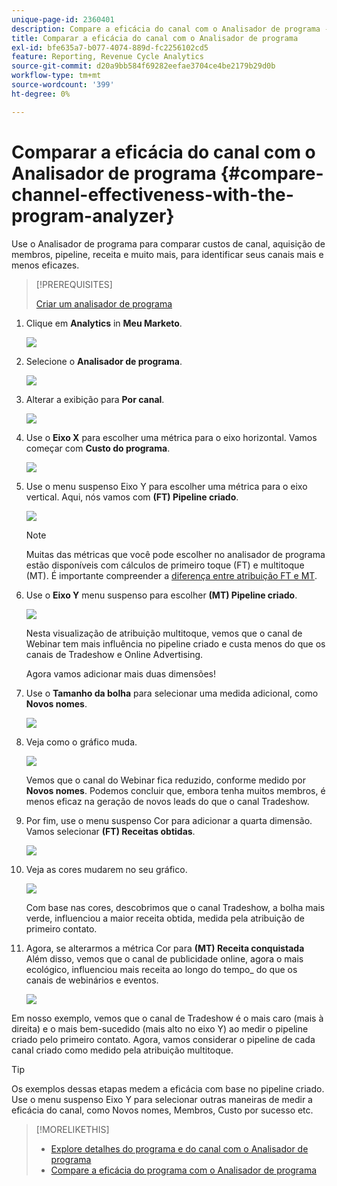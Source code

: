 ```yaml
---
unique-page-id: 2360401
description: Compare a eficácia do canal com o Analisador de programa - Documentação do Marketo - Documentação do produto
title: Comparar a eficácia do canal com o Analisador de programa
exl-id: bfe635a7-b077-4074-889d-fc2256102cd5
feature: Reporting, Revenue Cycle Analytics
source-git-commit: d20a9bb584f69282eefae3704ce4be2179b29d0b
workflow-type: tm+mt
source-wordcount: '399'
ht-degree: 0%

---
```


# Comparar a eficácia do canal com o Analisador de programa {#compare-channel-effectiveness-with-the-program-analyzer}

Use o Analisador de programa para comparar custos de canal, aquisição de membros, pipeline, receita e muito mais, para identificar seus canais mais e menos eficazes.

>[!PREREQUISITES]
>
>[Criar um analisador de programa](/help/marketo/product-docs/reporting/revenue-cycle-analytics/program-analytics/create-a-program-analyzer.md)

1. Clique em **Analytics** in **Meu Marketo**.

   ![](assets/image2014-9-17-18-3a36-3a13.png)

1. Selecione o **Analisador de programa**.

   ![](assets/image2014-9-17-18-3a36-3a40.png)

1. Alterar a exibição para **Por canal**.

   ![](assets/image2014-9-17-18-3a36-3a59.png)

1. Use o **Eixo X** para escolher uma métrica para o eixo horizontal. Vamos começar com **Custo do programa**.

   ![](assets/image2014-9-17-18-3a37-3a7.png)

1. Use o menu suspenso Eixo Y para escolher uma métrica para o eixo vertical. Aqui, nós vamos com **(FT) Pipeline criado**.

   ![](assets/image2014-9-17-18-3a37-3a50.png)

   >[!NOTE]
   >
   >Muitas das métricas que você pode escolher no analisador de programa estão disponíveis com cálculos de primeiro toque (FT) e multitoque (MT). É importante compreender a [diferença entre atribuição FT e MT](/help/marketo/product-docs/reporting/revenue-cycle-analytics/revenue-tools/attribution/understanding-attribution.md).

1. Use o **Eixo Y** menu suspenso para escolher **(MT) Pipeline criado**.

   ![](assets/image2014-9-17-18-3a39-3a5.png)

   Nesta visualização de atribuição multitoque, vemos que o canal de Webinar tem mais influência no pipeline criado e custa menos do que os canais de Tradeshow e Online Advertising.

   Agora vamos adicionar mais duas dimensões!

1. Use o **Tamanho da bolha** para selecionar uma medida adicional, como **Novos nomes**.

   ![](assets/image2014-9-17-18-3a39-3a36.png)

1. Veja como o gráfico muda.

   ![](assets/image2014-9-17-18-3a39-3a55.png)

   Vemos que o canal do Webinar fica reduzido, conforme medido por **Novos nomes**. Podemos concluir que, embora tenha muitos membros, é menos eficaz na geração de novos leads do que o canal Tradeshow.

1. Por fim, use o menu suspenso Cor para adicionar a quarta dimensão. Vamos selecionar **(FT) Receitas obtidas**.

   ![](assets/image2014-9-17-18-3a41-3a7.png)

1. Veja as cores mudarem no seu gráfico.

   ![](assets/image2014-9-17-18-3a41-3a19.png)

   Com base nas cores, descobrimos que o canal Tradeshow, a bolha mais verde, influenciou a maior receita obtida, medida pela atribuição de primeiro contato.

1. Agora, se alterarmos a métrica Cor para **(MT) Receita conquistada** Além disso, vemos que o canal de publicidade online, agora o mais ecológico, influenciou mais receita ao longo do tempo_ do que os canais de webinários e eventos.

   ![](assets/image2014-9-17-18-3a41-3a40.png)

Em nosso exemplo, vemos que o canal de Tradeshow é o mais caro (mais à direita) e o mais bem-sucedido (mais alto no eixo Y) ao medir o pipeline criado pelo primeiro contato. Agora, vamos considerar o pipeline de cada canal criado como medido pela atribuição multitoque.

>[!TIP]
>
>Os exemplos dessas etapas medem a eficácia com base no pipeline criado. Use o menu suspenso Eixo Y para selecionar outras maneiras de medir a eficácia do canal, como Novos nomes, Membros, Custo por sucesso etc.

>[!MORELIKETHIS]
>
>* [Explore detalhes do programa e do canal com o Analisador de programa](/help/marketo/product-docs/reporting/revenue-cycle-analytics/program-analytics/explore-program-and-channel-details-with-the-program-analyzer.md)
>* [Compare a eficácia do programa com o Analisador de programa](/help/marketo/product-docs/reporting/revenue-cycle-analytics/program-analytics/compare-program-effectiveness-with-the-program-analyzer.md)
